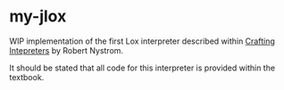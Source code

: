 # my-jlox

WIP implementation of the first Lox interpreter described within [Crafting Intepreters](https://craftinginterpreters.com/) by Robert Nystrom.

It should be stated that all code for this interpreter is provided within the textbook.
